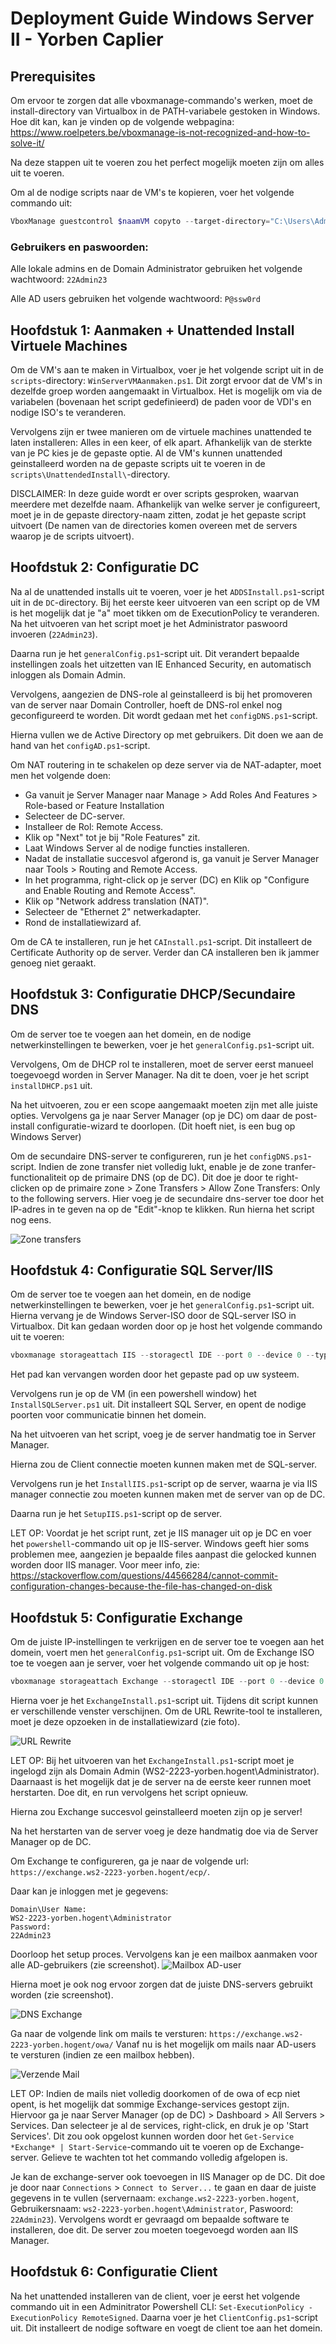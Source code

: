 # Deployment Guide Windows Server II - Yorben Caplier

## Prerequisites

Om ervoor te zorgen dat alle vboxmanage-commando's werken, moet de install-directory van Virtualbox in de PATH-variabele gestoken in Windows. Hoe dit kan, kan je vinden op de volgende webpagina: https://www.roelpeters.be/vboxmanage-is-not-recognized-and-how-to-solve-it/

Na deze stappen uit te voeren zou het perfect mogelijk moeten zijn om alles uit te voeren.

Om al de nodige scripts naar de VM's te kopieren, voer het volgende commando uit:
```powershell
VboxManage guestcontrol $naamVM copyto --target-directory="C:\Users\Administrator\Desktop" "C:\Users\yorbe\Desktop\Windows Server II\scripts" --username Administrator --password 22Admin23
```

### Gebruikers en paswoorden:

Alle lokale admins en de Domain Administrator gebruiken het volgende wachtwoord: `22Admin23`

Alle AD users gebruiken het volgende wachtwoord: `P@ssw0rd`

## Hoofdstuk 1: Aanmaken + Unattended Install Virtuele Machines

Om de VM's aan te maken in Virtualbox, voer je het volgende script uit in de `scripts`-directory: `WinServerVMAanmaken.ps1`. Dit zorgt ervoor dat de VM's in dezelfde groep worden aangemaakt in Virtualbox. Het is mogelijk om via de variabelen (bovenaan het script gedefinieerd) de paden voor de VDI's en nodige ISO's te veranderen.

Vervolgens zijn er twee manieren om de virtuele machines unattended te laten installeren: Alles in een keer, of elk apart. Afhankelijk van de sterkte van je PC kies je de gepaste optie. Al de VM's kunnen unattended geinstalleerd worden na de gepaste scripts uit te voeren in de `scripts\UnattendedInstall\`-directory.

DISCLAIMER: In deze guide wordt er over scripts gesproken, waarvan meerdere met dezelfde naam. Afhankelijk van welke server je configureert, moet je in de gepaste directory-naam zitten, zodat je het gepaste script uitvoert (De namen van de directories komen overeen met de servers waarop je de scripts uitvoert).


## Hoofdstuk 2: Configuratie DC

Na al de unattended installs uit te voeren, voer je het `ADDSInstall.ps1`-script uit in de `DC`-directory. Bij het eerste keer uitvoeren van een script op de VM is het mogelijk dat je "a" moet tikken om de ExecutionPolicy te veranderen. Na het uitvoeren van het script moet je het Administrator paswoord invoeren (`22Admin23`).

Daarna run je het `generalConfig.ps1`-script uit. Dit verandert bepaalde instellingen zoals het uitzetten van IE Enhanced Security, en automatisch inloggen als Domain Admin.

Vervolgens, aangezien de DNS-role al geinstalleerd is bij het promoveren van de server naar Domain Controller, hoeft de DNS-rol enkel nog geconfigureerd te worden. Dit wordt gedaan met het `configDNS.ps1`-script.

Hierna vullen we de Active Directory op met gebruikers. Dit doen we aan de hand van het `configAD.ps1`-script.


Om NAT routering in te schakelen op deze server via de NAT-adapter, moet men het volgende doen:
- Ga vanuit je Server Manager naar Manage > Add Roles And Features > Role-based or Feature Installation
- Selecteer de DC-server.
- Installeer de Rol: Remote Access.
- Klik op "Next" tot je bij "Role Features" zit.
- Laat Windows Server al de nodige functies installeren.
- Nadat de installatie succesvol afgerond is, ga vanuit je Server Manager naar Tools > Routing and Remote Access.
- In het programma, right-click op je server (DC) en Klik op "Configure and Enable Routing and Remote Access".
- Klik op "Network address translation (NAT)".
- Selecteer de "Ethernet 2" netwerkadapter.
- Rond de installatiewizard af.

Om de CA te installeren, run je het `CAInstall.ps1`-script. Dit installeert de Certificate Authority op de server. Verder dan CA installeren ben ik jammer genoeg niet geraakt.


## Hoofdstuk 3: Configuratie DHCP/Secundaire DNS

Om de server toe te voegen aan het domein, en de nodige netwerkinstellingen te bewerken, voer je het `generalConfig.ps1`-script uit. 


Vervolgens, Om de DHCP rol te installeren, moet de server eerst manueel toegevoegd worden in Server Manager. Na dit te doen, voer je het script `installDHCP.ps1` uit.

Na het uitvoeren, zou er een scope aangemaakt moeten zijn met alle juiste opties. Vervolgens ga je naar Server Manager (op je DC) om daar de post-install configuratie-wizard te doorlopen. (Dit hoeft niet, is een bug op Windows Server)

Om de secundaire DNS-server te configureren, run je het `configDNS.ps1`-script. Indien de zone transfer niet volledig lukt, enable je de zone tranfer-functionaliteit op de primaire DNS (op de DC). Dit doe je door te right-clicken op de primaire zone > Zone Transfers > Allow Zone Transfers: Only to the following servers. Hier voeg je de secundaire dns-server toe door het IP-adres in te geven na op de "Edit"-knop te klikken. Run hierna het script nog eens.

![Zone transfers](img/ZoneTransfers.png)


## Hoofdstuk 4: Configuratie SQL Server/IIS

Om de server toe te voegen aan het domein, en de nodige netwerkinstellingen te bewerken, voer je het `generalConfig.ps1`-script uit. Hierna vervang je de Windows Server-ISO door de SQL-server ISO in Virtualbox. 
Dit kan gedaan worden door op je host het volgende commando uit te voeren:
```powershell
vboxmanage storageattach IIS --storagectl IDE --port 0 --device 0 --type dvddrive --medium "D:\VirtualBox VMs\en_sql_server_2019_standard_x64_dvd_814b57aa.iso"
```
Het pad kan vervangen worden door het gepaste pad op uw systeem.

Vervolgens run je op de VM (in een powershell window) het `InstallSQLServer.ps1` uit. Dit installeert SQL Server, en opent de nodige poorten voor communicatie binnen het domein.

Na het uitvoeren van het script, voeg je de server handmatig toe in Server Manager.

Hierna zou de Client connectie moeten kunnen maken met de SQL-server.

Vervolgens run je het `InstallIIS.ps1`-script op de server, waarna je via IIS manager connectie zou moeten kunnen maken met de server van op de DC.

Daarna run je het `SetupIIS.ps1`-script op de server.

LET OP: Voordat je het script runt, zet je IIS manager uit op je DC en voer het `powershell`-commando uit op je IIS-server. Windows geeft hier soms problemen mee, aangezien je bepaalde files aanpast die gelocked kunnen worden door IIS manager. Voor meer info, zie: https://stackoverflow.com/questions/44566284/cannot-commit-configuration-changes-because-the-file-has-changed-on-disk

## Hoofdstuk 5: Configuratie Exchange
Om de juiste IP-instellingen te verkrijgen en de server toe te voegen aan het domein, voert men het `generalConfig.ps1`-script uit. 
Om de Exchange ISO toe te voegen aan je server, voer het volgende commando uit op je host:
```powershell
vboxmanage storageattach Exchange --storagectl IDE --port 0 --device 0 --type dvddrive --medium "D:\VirtualBox VMs\mul_exchange_server_2019_cumulative_update_12_x64_dvd_52bf3153.iso"
```
Hierna voer je het `ExchangeInstall.ps1`-script uit. Tijdens dit script kunnen er verschillende venster verschijnen. Om de URL Rewrite-tool te installeren, moet je deze opzoeken in de installatiewizard (zie foto).

![URL Rewrite](img/URLRewrite.png)

LET OP: Bij het uitvoeren van het `ExchangeInstall.ps1`-script moet je ingelogd zijn als Domain Admin (WS2-2223-yorben.hogent\Administrator). Daarnaast is het mogelijk dat je de server na de eerste keer runnen moet herstarten. Doe dit, en run vervolgens het script opnieuw.

Hierna zou Exchange succesvol geinstalleerd moeten zijn op je server!

Na het herstarten van de server voeg je deze handmatig doe via de Server Manager op de DC.

Om Exchange te configureren, ga je naar de volgende url: `https://exchange.ws2-2223-yorben.hogent/ecp/`.

Daar kan je inloggen met je gegevens:
```
Domain\User Name:
WS2-2223-yorben.hogent\Administrator
Password:
22Admin23
```

Doorloop het setup proces. Vervolgens kan je een mailbox aanmaken voor alle AD-gebruikers (zie screenshot).
![Mailbox AD-user](img/MailboxADuser.png)

Hierna moet je ook nog ervoor zorgen dat de juiste DNS-servers gebruikt worden (zie screenshot).

![DNS Exchange](img/DNSServersExchange.png)

Ga naar de volgende link om mails te versturen: `https://exchange.ws2-2223-yorben.hogent/owa/`
Vanaf nu is het mogelijk om mails naar AD-users te versturen (indien ze een mailbox hebben).

![Verzende Mail](img/VerstuurdeMail.png)

LET OP: Indien de mails niet volledig doorkomen of de owa of ecp niet opent, is het mogelijk dat sommige Exchange-services gestopt zijn. Hiervoor ga je naar Server Manager (op de DC) > Dashboard > All Servers > Services. Dan selecteer je al de services, right-click, en druk je op 'Start Services'. Dit zou ook opgelost kunnen worden door het `Get-Service *Exchange* | Start-Service`-commando uit te voeren op de Exchange-server. Gelieve te wachten tot het commando volledig afgelopen is.

Je kan de exchange-server ook toevoegen in IIS Manager op de DC. Dit doe je door naar `Connections` > `Connect to Server...` te gaan en daar de juiste gegevens in te vullen (servernaam: `exchange.ws2-2223-yorben.hogent`, Gebruikersnaam: `ws2-2223-yorben.hogent\Administrator`, Paswoord: `22Admin23`). Vervolgens wordt er gevraagd om bepaalde software te installeren, doe dit. De server zou moeten toegevoegd worden aan IIS Manager. 
## Hoofdstuk 6: Configuratie Client

Na het unattended installeren van de client, voer je eerst het volgende commando uit in een Adminitrator Powershell CLI: ```Set-ExecutionPolicy -ExecutionPolicy RemoteSigned```. Daarna voer je het `ClientConfig.ps1`-script uit. Dit installeert de nodige software en voegt de client toe aan het domein.